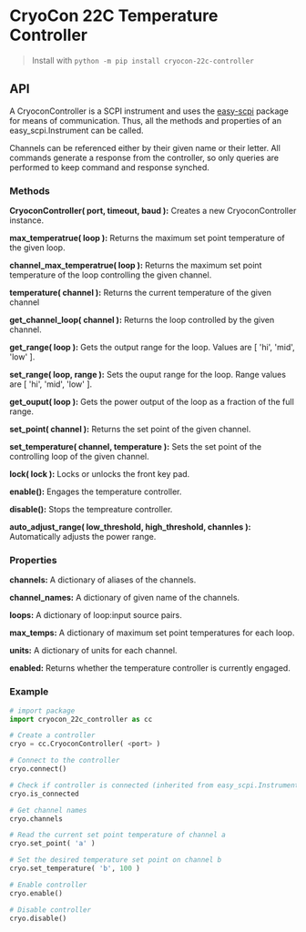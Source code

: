 # CryoCon 22C Temperature Controller


> Install with `python -m pip install cryocon-22c-controller`

## API

A CryoconController is a SCPI instrument and uses the [easy-scpi](https://pypi.org/project/easy-scpi/) package for means of communication. Thus, all the methods and properties of an easy_scpi.Instrument can be called. 

Channels can be referenced either by their given name or their letter.
All commands generate a response from the controller, so only queries are performed to keep command and response synched.

### Methods

**CryoconController( port, timeout, baud ):** Creates a new CryoconController instance.

**max_temperatrue( loop ):** Returns the maximum set point temperature of the given loop.

**channel_max_temperatrue( loop ):** Returns the maximum set point temperature of the loop controlling the given channel.

**temperature( channel ):** Returns the current temperature of the given channel

**get_channel_loop( channel ):** Returns the loop controlled by the given channel.

**get_range( loop ):** Gets the output range for the loop. Values are [ 'hi', 'mid', 'low' ].

**set_range( loop, range ):** Sets the ouput range for the loop. Range values are [ 'hi', 'mid', 'low' ].

**get_ouput( loop ):** Gets the power output of the loop as a fraction of the full range.

**set_point( channel ):** Returns the set point of the given channel.

**set_temperature( channel, temperature ):** Sets the set point of the controlling loop of the given channel.

**lock( lock ):** Locks or unlocks the front key pad.

**enable():** Engages the temperature controller.

**disable():** Stops the tempreature controller. 

**auto_adjust_range( low_threshold, high_threshold, channles ):** Automatically adjusts the power range.

### Properties

**channels:** A dictionary of aliases of the channels.

**channel_names:** A dictionary of given name of the channels.

**loops:** A dictionary of loop:input source pairs.

**max_temps:** A dictionary of maximum set point temperatures for each loop.

**units:** A dictionary of units for each channel.

**enabled:** Returns whether the temperature controller is currently engaged.


### Example
~~~python
# import package
import cryocon_22c_controller as cc 

# Create a controller
cryo = cc.CryoconController( <port> )

# Connect to the controller
cryo.connect()

# Check if controller is connected (inherited from easy_scpi.Instrument)
cryo.is_connected

# Get channel names
cryo.channels

# Read the current set point temperature of channel a
cryo.set_point( 'a' )

# Set the desired temperature set point on channel b
cryo.set_temperature( 'b', 100 )

# Enable controller
cryo.enable()

# Disable controller
cryo.disable()
~~~